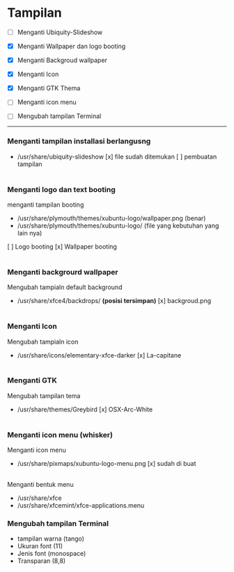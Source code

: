 # Tampilan

- [ ] Menganti Ubiquity-Slideshow
- [x] Menganti Wallpaper dan logo booting
- [x] Menganti Backgroud wallpaper
- [x] Menganti Icon		
- [x] Menganti GTK Thema				
- [ ] Menganti icon menu
- [ ] Mengubah tampilan Terminal


--------------------------------------------------------------------------------------------------------------------


### Menganti tampilan installasi berlangusng
* /usr/share/ubiquity-slideshow
[x] file sudah ditemukan
[ ] pembuatan tampilan
<br><br>

### Menganti logo dan text booting
menganti tampilan booting
* /usr/share/plymouth/themes/xubuntu-logo/wallpaper.png (benar)
* /usr/share/plymouth/themes/xubuntu-logo/ (file yang kebutuhan yang lain nya)

[ ] Logo booting
[x] Wallpaper booting
<br><br>

### Menganti backgrourd wallpaper
Mengubah tampialn default background
* /usr/share/xfce4/backdrops/ <b>(posisi tersimpan)</b>
[x] backgroud.png
<br><br>

### Menganti Icon
Mengubah tampialn icon
* /usr/share/icons/elementary-xfce-darker
[x] La-capitane
<br><br>

### Menganti GTK
Mengubah tampilan tema
* /usr/share/themes/Greybird
[x] OSX-Arc-White
<br><br>

### Menganti icon menu (whisker)
Menganti icon menu
* /usr/share/pixmaps/xubuntu-logo-menu.png
[x] sudah di buat
<br><br>

Menganti bentuk menu
* /usr/share/xfce
* /usr/share/xfcemint/xfce-applications.menu

### Mengubah tampilan Terminal
 * tampilan warna (tango)
 * Ukuran font (11)
 * Jenis font (monospace)
 * Transparan (8,8)
